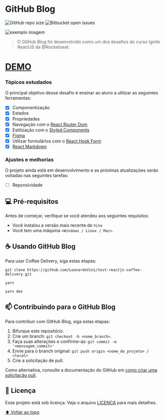 # GitHub Blog

<!---Esses são exemplos. Veja https://shields.io para outras pessoas ou para personalizar este conjunto de escudos. Você pode querer incluir dependências, status do projeto e informações de licença aqui--->

![GitHub repo size](https://img.shields.io/github/repo-size/LeonardoVini/github_blog)
![Bitbucket open issues](https://img.shields.io/github/issues/LeonardoVini/github_blog)

<img src="coffee_delivery.png" alt="exemplo imagem">

> O GitHub Blog foi desenvolvido como um dos desafios do curso Ignite ReactJS da @Rocketseat.

# [DEMO](https://test-reactjs-coffee-delivery-k5ow.vercel.app/)

### Tópicos estudados

O principal objetivo desse desafio é ensinar ao aluno a utilizar as seguintes ferramentas:

- [x] Componentização
- [x] Estados
- [x] Propriedades
- [x] Navegação com o [React Router Dom](https://reactrouter.com/en/main)
- [x] Estilização com o [Styled Components](https://styled-components.com/docs)
- [x] [Figma](https://www.figma.com)
- [x] Utilizar formulários com o [React Hook Form](https://react-hook-form.com)
- [x] [React Markdown](https://github.com/remarkjs/react-markdown)

### Ajustes e melhorias

O projeto ainda está em desenvolvimento e as próximas atualizações serão voltadas nas seguintes tarefas:

- [ ] Reponsividade

## 💻 Pré-requisitos

Antes de começar, verifique se você atendeu aos seguintes requisitos:
<!---Estes são apenas requisitos de exemplo. Adicionar, duplicar ou remover conforme necessário--->
* Você instalou a versão mais recente de `Vite`
* Você tem uma máquina `<Windows / Linux / Mac>`.

## ☕ Usando GitHub Blog

Para usar Coffee Delivery, siga estas etapas:

```
git clone https://github.com/LeonardoVini/test-reactjs-coffee-delivery.git
```

```
yarn
```
```
yarn dev
```

## 📫 Contribuindo para o GitHub Blog
<!---Se o seu README for longo ou se você tiver algum processo ou etapas específicas que deseja que os contribuidores sigam, considere a criação de um arquivo CONTRIBUTING.md separado--->
Para contribuir com GitHub Blog, siga estas etapas:

1. Bifurque este repositório.
2. Crie um branch: `git checkout -b <nome_branch>`.
3. Faça suas alterações e confirme-as: `git commit -m '<mensagem_commit>'`
4. Envie para o branch original: `git push origin <nome_do_projeto> / <local>`
5. Crie a solicitação de pull.

Como alternativa, consulte a documentação do GitHub em [como criar uma solicitação pull](https://help.github.com/en/github/collaborating-with-issues-and-pull-requests/creating-a-pull-request).

## 📝 Licença

Esse projeto está sob licença. Veja o arquivo [LICENÇA](LICENSE.md) para mais detalhes.

[⬆ Voltar ao topo](#nome-do-projeto)<br>
